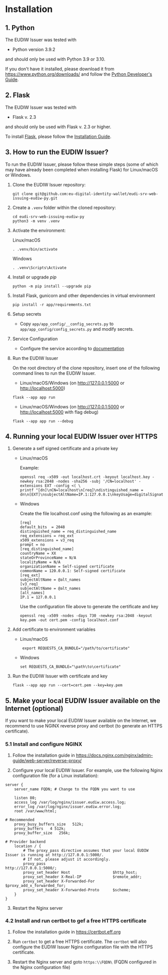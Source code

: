 # Installation

## 1. Python

The EUDIW Issuer was tested with

+ Python version 3.9.2

and should only be used with Python 3.9 or 3.10.

If you don't have it installed, please download it from <https://www.python.org/downloads/> and follow the [Python Developer's Guide](https://devguide.python.org/getting-started/).

## 2. Flask

The EUDIW Issuer was tested with

+ Flask v. 2.3

and should only be used with Flask v. 2.3 or higher.

To install [Flask](https://flask.palletsprojects.com/en/2.3.x/), please follow the [Installation Guide](https://flask.palletsprojects.com/en/2.3.x/installation/).

## 3. How to run the EUDIW Issuer?

To run the EUDIW Issuer, please follow these simple steps (some of which may have already been completed when installing Flask) for Linux/macOS or Windows.


1. Clone the EUDIW Issuer repository:

    ```shell
    git clone git@github.com:eu-digital-identity-wallet/eudi-srv-web-issuing-eudiw-py.git
    ```

2. Create a `.venv` folder within the cloned repository:

    ```shell
    cd eudi-srv-web-issuing-eudiw-py
    python3 -m venv .venv
    ```

3. Activate the environment:

   Linux/macOS

    ```shell
    . .venv/bin/activate
    ```

    Windows

    ```shell
    . .venv\Scripts\Activate
    ```


4. Install or upgrade _pip_

    ```shell
    python -m pip install --upgrade pip
    ```


5. Install Flask, gunicorn and other dependencies in virtual environment

    ```shell
    pip install -r app/requirements.txt
    ```

6. Setup secrets
   
   -  Copy ```app/app_config/__config_secrets.py``` to ```app/app_config/config_secrets.py``` and modify secrets.

7. Service Configuration

   - Configure the service according to [documentation](api_docs/configuration.md)  

8. Run the EUDIW Issuer 

    On the root directory of the clone repository, insert one of the following command lines to run the EUDIW Issuer.

    + Linux/macOS/Windows (on <http://127.0.0.1:5000> or <http://localhost:5000>)

    ```
    flask --app app run
    ```

    + Linux/macOS/Windows (on <http://127.0.0.1:5000> or <http://localhost:5000> with flag debug)

    ```
    flask --app app run --debug
    ```
    
## 4. Running your local EUDIW Issuer over HTTPS

1. Generate a self signed certificate and a private key
   + Linux/macOS
     
       Example: 
        ```
        openssl req -x509 -out localhost.crt -keyout localhost.key -newkey rsa:2048 -nodes -sha256 -subj '/CN=localhost' -extensions EXT -config <( \
       printf "[dn]\nCN=localhost\n[req]\ndistinguished_name = dn\n[EXT]\nsubjectAltName=IP.1:127.0.0.1\nkeyUsage=digitalSignature\nextendedKeyUsage=serverAuth")
        ```

    + Windows

        Create the file localhost.conf using the following as an example:
        ```
        [req]
        default_bits  = 2048
        distinguished_name = req_distinguished_name
        req_extensions = req_ext
        x509_extensions = v3_req
        prompt = no
        [req_distinguished_name]
        countryName = XX
        stateOrProvinceName = N/A
        localityName = N/A
        organizationName = Self-signed certificate
        commonName = 120.0.0.1: Self-signed certificate
        [req_ext]
        subjectAltName = @alt_names
        [v3_req]
        subjectAltName = @alt_names
        [alt_names]
        IP.1 = 127.0.0.1
        ```

        Use the configuration file above to generate the certificate and key
        ```
        openssl req -x509 -nodes -days 730 -newkey rsa:2048 -keyout key.pem -out cert.pem -config localhost.conf 
        ```
        
2. Add certificate to environment variables
   + Linux/macOS
       ```
        export REQUESTS_CA_BUNDLE="/path/to/certificate"
       ```
  
   + Windows
        ```
        set REQUESTS_CA_BUNDLE="\path\to\certificate"
        ```
  
3. Run the EUDIW Issuer with certificate and key
    ```
    flask --app app run --cert=cert.pem --key=key.pem
    ```
    
## 5. Make your local EUDIW Issuer available on the Internet (optional)

If you want to make your local EUDIW Issuer available on the Internet, we recommend to use NGINX reverse proxy and certbot (to generate an HTTPS certificate).

### 5.1 Install and configure NGINX

1. Follow the installation guide in https://docs.nginx.com/nginx/admin-guide/web-server/reverse-proxy/

2. Configure your local EUDIW Issuer. For example, use the following Nginx configuration file (for a Linux installation):

```nginx
server {
    server_name FQDN; # Change to the FQDN you want to use

    listen 80;
    access_log /var/log/nginx/issuer.eudiw.access.log;
    error_log /var/log/nginx/issuer.eudiw.error.log;
    root /var/www/html;

# Recommended
    proxy_busy_buffers_size   512k;
    proxy_buffers   4 512k;
    proxy_buffer_size   256k;

# Provider backend
    location / {
        # The proxy_pass directive assumes that your local EUDIW Issuer is running at http://127.0.0.1:5000/. 
        # If not, please adjust it accordingly.
        proxy_pass                              http://127.0.0.1:5000/;
        proxy_set_header Host                   $http_host;
        proxy_set_header X-Real-IP              $remote_addr;
        proxy_set_header X-Forwarded-For        $proxy_add_x_forwarded_for;
        proxy_set_header X-Forwarded-Proto      $scheme;
    }
}
```

3. Restart the Nginx server


### 4.2 Install and run certbot to gef a free HTTPS certificate

1. Follow the installation guide in https://certbot.eff.org

2. Run `certbot` to get a free HTTPS certificate. The `certbot` will also configure the EUDIW Issuer Nginx configuration file with the HTTPS certificate.

3. Restart the Nginx server and goto `https:\\FQDN\` (FQDN configured in the Nginx configuration file)

